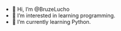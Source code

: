 - 👋 Hi, I’m @BruzeLucho
- 👀 I’m interested in learning programming.
- 🌱 I’m currently learning Python.
<!---
BruzeLucho/BruzeLucho is a ✨ special ✨ repository because its `README.md` (this file) appears on your GitHub profile.
You can click the Preview link to take a look at your changes.
--->
